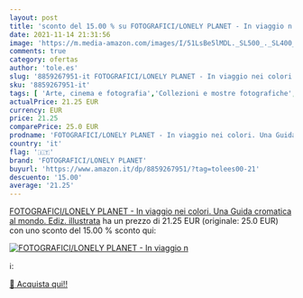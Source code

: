 ```yaml
---
layout: post
title: 'sconto del 15.00 % su FOTOGRAFICI/LONELY PLANET - In viaggio n  '
date: 2021-11-14 21:31:56
image: 'https://m.media-amazon.com/images/I/51LsBe5lMDL._SL500_._SL400_.jpg'
comments: true
category: ofertas
author: 'tole.es'
slug: '8859267951-it FOTOGRAFICI/LONELY PLANET - In viaggio nei colori. Una...'
sku: '8859267951-it'
tags: [ 'Arte, cinema e fotografia','Collezioni e mostre fotografiche','Fotografia','Libri','fotografici/lonely planet', ]
actualPrice: 21.25 EUR
currency: EUR
price: 21.25
comparePrice: 25.0 EUR
prodname: 'FOTOGRAFICI/LONELY PLANET - In viaggio nei colori. Una Guida cromatica al mondo. Ediz. illustrata'
country: 'it'
flag: '🇮🇹'
brand: 'FOTOGRAFICI/LONELY PLANET'
buyurl: 'https://www.amazon.it/dp/8859267951/?tag=tolees00-21'
descuento: '15.00'
average: '21.25'
---
```


[FOTOGRAFICI/LONELY PLANET - In viaggio nei colori. Una Guida cromatica al mondo. Ediz. illustrata](https://www.amazon.it/dp/8859267951/?tag=tolees00-21) ha un prezzo di 21.25 EUR (originale: 25.0 EUR) con uno sconto del 15.00 % sconto qui:

[![FOTOGRAFICI/LONELY PLANET - In viaggio n](https://m.media-amazon.com/images/I/51LsBe5lMDL._SL500_._SL400_.jpg)](https://www.amazon.it/dp/8859267951/?tag=tolees00-21)

ℹ️:


[🛒 Acquista qui!!](https://www.amazon.it/dp/8859267951/?tag=tolees00-21)
